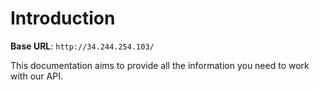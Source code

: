 # Introduction



<aside>
    <strong>Base URL</strong>: <code>http://34.244.254.103/</code>
</aside>

This documentation aims to provide all the information you need to work with our API.


